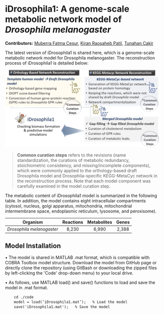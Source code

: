 # iDrosophila1: A genome-scale metabolic network model of *Drosophila melanogaster*

**Contributors:** [Muberra Fatma Cesur](https://www.gtu.edu.tr/en/personel/356/1558/display.aspx), [‪Kiran Raosaheb Patil‬](https://www.mrc-tox.cam.ac.uk/staff/kiran-patil), [Tunahan Cakir‬](https://www.gtu.edu.tr/en/personel/356/2201/display.aspx)

The latest version of iDrosophila1 is shared here, which is a genome-scale metabolic network model for Drosophila melanogaster. The reconstruction process of iDrosophila1 is detailed below:

<p align="center"><img src="https://github.com/SysBioGTU/iDrosophila/blob/main/Figures/Flowchart_GitHub.jpg" width="720">


> **Common curation steps** refers to the revisions (name standardization, the curations of metabolic redundancy, stoichiometric consistency, and missing/incomplete components), which were commonly applied to the orthology-based draft Drosophila model and Drosophila-specific KEGG-MetaCyc network in the reconstruction process. Note that each model component was carefully examined in the model curation step.

The metabolic content of iDrosophila1 model is summarized in the following table. In addition, the model contains eight intracellular compartments (cytosol, nucleus, golgi apparatus, mitochondria, mitochondrial intermembrane space, endoplasmic reticulum, lysosome, and peroxisome).

		
   | Organism                               | Reactions                    | Metabolites                   | Genes                       |
   |:--------------------------------------:|:----------------------------:|:-----------------------------:|:---------------------------:|
   | _Drosophila melanogaster_              |             8,230            |             6,990             |               2,388         |


## **Model Installation**

•	The model is shared in MATLAB .mat format, which is compatible with COBRA Toolbox model structure. Download the model from GitHub page or directly clone the repository (using GitBash or downloading the zipped files by left-clicking the 'Code' drop-down menu) to your local drive.

•	As follows, use MATLAB load() and save() functions to load and save the model in .mat format.

		cd ./code
		model = load(‘iDrosophila1.mat’);   % Load the model
		save('iDrosophila1.mat');   % Save the model

